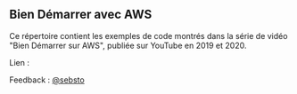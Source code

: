 ## Bien Démarrer avec AWS

Ce répertoire contient les exemples de code montrés dans la série de vidéo "Bien Démarrer sur AWS", publiée sur YouTube en 2019 et 2020.

Lien :

Feedback : [@sebsto](https://twitter.com/sebsto)

